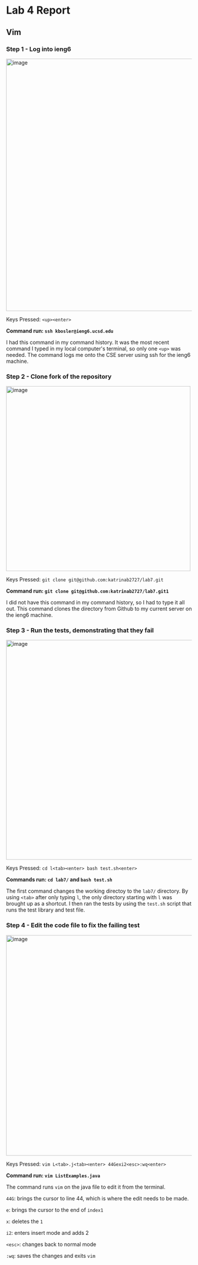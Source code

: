# Lab 4 Report

## Vim

### Step 1 - Log into ieng6

<img width="682" alt="image" src="https://github.com/katrinab2727/cse15l-lab-reports/assets/149338452/15c9b8eb-c49a-4744-9460-1bc5de137c0d">

Keys Pressed: `<up><enter>`

**Command run: `ssh kbosler@ieng6.ucsd.edu`**

I had this command in my command history. It was the most recent command I typed in my local computer's terminal, so only one `<up>` was needed. The command logs me onto the CSE server using ssh for the ieng6 machine.

### Step 2 - Clone fork of the repository

<img width="500" alt="image" src="https://github.com/katrinab2727/cse15l-lab-reports/assets/149338452/2c0e9810-44e0-49a0-b391-133c023487a8">

Keys Pressed: `git clone git@github.com:katrinab2727/lab7.git`

**Command run: `git clone git@github.com:katrinab2727/lab7.git1`**

I did not have this command in my command history, so I had to type it all out. This command clones the directory from Github to my current server on the ieng6 machine.

### Step 3 - Run the tests, demonstrating that they fail

<img width="594" alt="image" src="https://github.com/katrinab2727/cse15l-lab-reports/assets/149338452/72089b58-4c3b-4ade-ab2f-d9187107f601">

Keys Pressed: `cd l<tab><enter> bash test.sh<enter>`

**Commands run: `cd lab7/` and `bash test.sh`**

The first command changes the working directoy to the `lab7/` directory. By using `<tab>` after only typing `l`, the only directory starting with `l` was brought up as a shortcut. I then ran the tests by using the `test.sh` script that runs the test library and test file.

### Step 4 - Edit the code file to fix the failing test

<img width="596" alt="image" src="https://github.com/katrinab2727/cse15l-lab-reports/assets/149338452/e07b3895-e5f1-4939-8db7-512e17f9ca8b">

Keys Pressed: `vim L<tab>.j<tab><enter> 44Gexi2<esc>:wq<enter>`

**Command run: `vim ListExamples.java`**

The command runs `vim` on the java file to edit it from the terminal. 

`44G`: brings the cursor to line 44, which is where the edit needs to be made. 

`e`: brings the cursor to the end of `index1`

`x`: deletes the `1`

`i2`: enters insert mode and adds 2

`<esc>`: changes back to normal mode

`:wq`: saves the changes and exits `vim`







